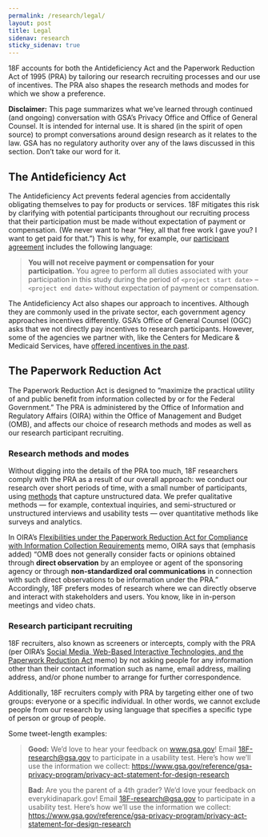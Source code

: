 ```yaml
---
permalink: /research/legal/
layout: post
title: Legal
sidenav: research
sticky_sidenav: true
---
```


18F accounts for both the Antideficiency Act and the Paperwork Reduction Act of 1995 (PRA) by tailoring our research recruiting processes and our use of incentives. The PRA also shapes the research methods and modes for which we show a preference.


**Disclaimer:** This page summarizes what we’ve learned through continued (and ongoing) conversation with GSA’s Privacy Office and Office of General Counsel. It is intended for internal use. It is shared (in the spirit of open source) to prompt conversations around design research as it relates to the law. GSA has no regulatory authority over any of the laws discussed in this section. Don’t take our word for it.

## The Antideficiency Act

The Antideficiency Act prevents federal agencies from accidentally obligating themselves to pay for products or services. 18F mitigates this risk by clarifying with potential participants throughout our recruiting process that their participation must be made without expectation of payment or compensation. (We never want to hear “Hey, all that free work I gave you? I want to get paid for that.”) This is why, for example, our [participant agreement](https://methods.18f.gov/participant-agreement/) includes the following language:

> **You will not receive payment or compensation for your participation.** You agree to perform all duties associated with your participation in this study during the period of `<project start date>` – `<project end date>` without expectation of payment or compensation.

The Antideficiency Act also shapes our approach to incentives. Although they are commonly used in the private sector, each government agency approaches incentives differently. GSA’s Office of General Counsel (OGC) asks that we not directly pay incentives to research participants. However, some of the agencies we partner with, like the Centers for Medicare & Medicaid Services, have [offered incentives in the past](https://www.cms.gov/Medicare/Quality-Initiatives-Patient-Assessment-Instruments/QualityInitiativesGenInfo/Downloads/Consumer-Usability-Testing-in-Five-State-based-Marketplaces.pdf). 

## The Paperwork Reduction Act

The Paperwork Reduction Act is designed to “maximize the practical utility of and public benefit from information collected by or for the Federal Government.” The PRA is administered by the Office of Information and Regulatory Affairs (OIRA) within the Office of Management and Budget (OMB), and affects our choice of research methods and modes as well as our research participant recruiting.

### Research methods and modes

Without digging into the details of the PRA too much, 18F researchers comply with the PRA as a result of our overall approach: we conduct our research over short periods of time, with a small number of participants, using [methods](https://methods.18f.gov/) that capture unstructured data. We prefer qualitative methods — for example, contextual inquiries, and semi-structured or unstructured interviews and usability tests — over quantitative methods like surveys and analytics.

In OIRA’s [Flexibilities under the Paperwork Reduction Act for Compliance with Information Collection Requirements](https://obamawhitehouse.archives.gov/sites/default/files/omb/inforeg/pra_flexibilities_memo_7_22_16_finalI.pdf) memo, OIRA says that (emphasis added) “OMB does not generally consider facts or opinions obtained through **direct observation** by an employee or agent of the sponsoring agency or through **non-standardized oral communications** in connection with such direct observations to be information under the PRA.” Accordingly, 18F prefers modes of research where we can directly observe and interact with stakeholders and users. You know, like in in-person meetings and video chats.

### Research participant recruiting

18F recruiters, also known as screeners or intercepts, comply with the PRA (per OIRA’s [Social Media, Web-Based Interactive Technologies, and the Paperwork Reduction Act](https://obamawhitehouse.archives.gov/sites/default/files/omb/assets/inforeg/SocialMediaGuidance_04072010.pdf) memo) by not asking people for any information other than their contact information such as name, email address, mailing address, and/or phone number to arrange for further correspondence.

Additionally, 18F recruiters comply with PRA by targeting either one of two groups: everyone or a specific individual. In other words, we cannot exclude people from our research by using language that specifies a specific type of person or group of people. 

Some tweet-length examples:

>**Good:** We’d love to hear your feedback on www.gsa.gov! Email 18F-research@gsa.gov to participate in a usability test. Here’s how we’ll use the information we collect: https://www.gsa.gov/reference/gsa-privacy-program/privacy-act-statement-for-design-research 
>
>**Bad:** Are you the parent of a 4th grader? We’d love your feedback on everykidinapark.gov! Email 18F-research@gsa.gov to participate in a usability test. Here’s how we’ll use the information we collect: https://www.gsa.gov/reference/gsa-privacy-program/privacy-act-statement-for-design-research  

